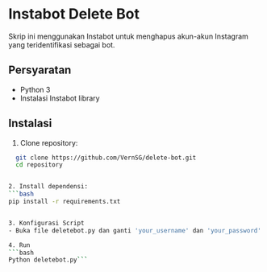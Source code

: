 # Instabot Delete Bot

Skrip ini menggunakan Instabot untuk menghapus akun-akun Instagram yang teridentifikasi sebagai bot.

## Persyaratan

- Python 3
- Instalasi Instabot library

## Instalasi

1. Clone repository:
 ```bash
   git clone https://github.com/VernSG/delete-bot.git
   cd repository


2. Install dependensi:
```bash
pip install -r requirements.txt


3. Konfigurasi Script
- Buka file deletebot.py dan ganti 'your_username' dan 'your_password' dengan username dan password Instagram Anda.

4. Run
```bash
 Python deletebot.py```
